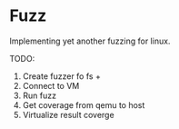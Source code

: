 # Fuzz

Implementing yet another fuzzing for linux.

TODO:

1) Create fuzzer fo fs +
2) Connect to VM
3) Run fuzz
4) Get coverage from qemu to host
5) Virtualize result coverge